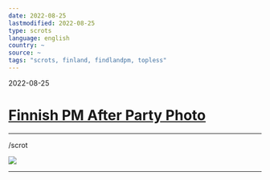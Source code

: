 ```yaml
---
date: 2022-08-25
lastmodified: 2022-08-25
type: scrots
language: english
country: ~
source: ~
tags: "scrots, finland, findlandpm, topless"
---
```


2022-08-25

# [Finnish PM After Party Photo](Finnish%20PM%20After%20Party%20Photo.md)

---

/scrot

![](https://i.imgur.com/VMJGPFb.png)

---
